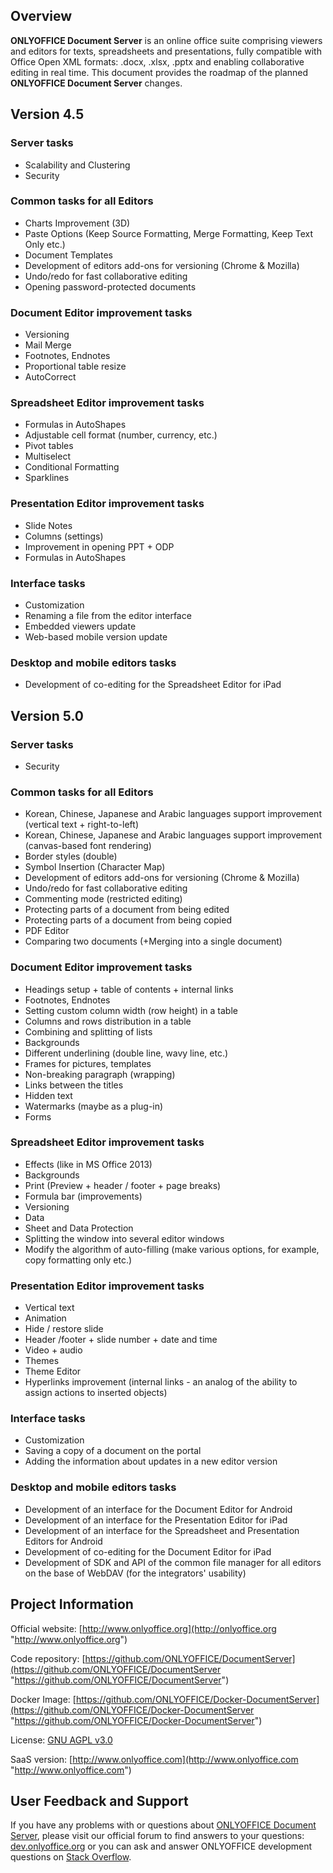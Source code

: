 ## Overview

**ONLYOFFICE Document Server** is an online office suite comprising viewers and editors for texts, spreadsheets and presentations, fully compatible with Office Open XML formats: .docx, .xlsx, .pptx and enabling collaborative editing in real time. This document provides the roadmap of the planned **ONLYOFFICE Document Server** changes.

## Version 4.5

### Server tasks

* Scalability and Clustering
* Security

### Common tasks for all Editors

* Charts Improvement (3D)
* Paste Options (Keep Source Formatting, Merge Formatting, Keep Text Only etc.)
* Document Templates
* Development of editors add-ons for versioning (Chrome & Mozilla)
* Undo/redo for fast collaborative editing
* Opening password-protected documents

### Document Editor improvement tasks

* Versioning
* Mail Merge
* Footnotes, Endnotes 
* Proportional table resize
* AutoCorrect

### Spreadsheet Editor improvement tasks

* Formulas in AutoShapes
* Adjustable cell format (number, currency, etc.)
* Pivot tables
* Multiselect
* Conditional Formatting
* Sparklines

### Presentation Editor improvement tasks

* Slide Notes
* Columns (settings)
* Improvement in opening PPT + ODP
* Formulas in AutoShapes

### Interface tasks

* Customization
* Renaming a file from the editor interface
* Embedded viewers update
* Web-based mobile version update

### Desktop and mobile editors tasks

* Development of co-editing for the Spreadsheet Editor for iPad

## Version 5.0

### Server tasks

* Security

### Common tasks for all Editors

* Korean, Chinese, Japanese and Arabic languages support improvement (vertical text + right-to-left) 
* Korean, Chinese, Japanese and Arabic languages support improvement (canvas-based font rendering) 
* Border styles (double)
* Symbol Insertion (Character Map)
* Development of editors add-ons for versioning (Chrome & Mozilla)
* Undo/redo for fast collaborative editing
* Commenting mode (restricted editing)
* Protecting parts of a document from being edited
* Protecting parts of a document from being copied
* PDF Editor
* Comparing two documents (+Merging into a single document)

### Document Editor improvement tasks

* Headings setup + table of contents + internal links
* Footnotes, Endnotes
* Setting custom column width (row height) in a table
* Columns and rows distribution in a table
* Combining and splitting of lists
* Backgrounds
* Different underlining (double line, wavy line, etc.)
* Frames for pictures, templates
* Non-breaking paragraph (wrapping)
* Links between the titles
* Hidden text
* Watermarks (maybe as a plug-in)
* Forms

### Spreadsheet Editor improvement tasks

* Effects (like in MS Office 2013)
* Backgrounds
* Print (Preview + header / footer + page breaks)
* Formula bar (improvements)
* Versioning
* Data
* Sheet and Data Protection
* Splitting the window into several editor windows 
* Modify the algorithm of auto-filling (make various options, for example, copy formatting only etc.)

### Presentation Editor improvement tasks

* Vertical text
* Animation
* Hide / restore slide
* Header /footer + slide number + date and time
* Video + audio
* Themes
* Theme Editor
* Hyperlinks improvement (internal links - an analog of the ability to assign actions to inserted objects)

### Interface tasks

* Customization
* Saving a copy of a document on the portal
* Adding the information about updates in a new editor version

### Desktop and mobile editors tasks

* Development of an interface for the Document Editor for Android
* Development of an interface for the Presentation Editor for iPad
* Development of an interface for the Spreadsheet and Presentation Editors for Android
* Development of co-editing for the Document Editor for iPad
* Development of SDK and API of the common file manager for all editors on the base of WebDAV (for the integrators' usability)

## Project Information

Official website: [http://www.onlyoffice.org](http://onlyoffice.org "http://www.onlyoffice.org")

Code repository: [https://github.com/ONLYOFFICE/DocumentServer](https://github.com/ONLYOFFICE/DocumentServer "https://github.com/ONLYOFFICE/DocumentServer")

Docker Image: [https://github.com/ONLYOFFICE/Docker-DocumentServer](https://github.com/ONLYOFFICE/Docker-DocumentServer "https://github.com/ONLYOFFICE/Docker-DocumentServer")

License: [GNU AGPL v3.0](https://help.onlyoffice.com/products/files/doceditor.aspx?fileid=4358397&doc=K0ZUdlVuQzQ0RFhhMzhZRVN4ZFIvaHlhUjN2eS9XMXpKR1M5WEppUk1Gcz0_IjQzNTgzOTci0 "GNU AGPL v3.0")

SaaS version: [http://www.onlyoffice.com](http://www.onlyoffice.com "http://www.onlyoffice.com")

## User Feedback and Support

If you have any problems with or questions about [ONLYOFFICE Document Server][2], please visit our official forum to find answers to your questions: [dev.onlyoffice.org][1] or you can ask and answer ONLYOFFICE development questions on [Stack Overflow][3].

  [1]: http://dev.onlyoffice.org
  [2]: https://github.com/ONLYOFFICE/DocumentServer
  [3]: http://stackoverflow.com/questions/tagged/onlyoffice 
